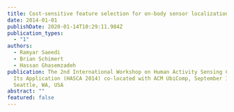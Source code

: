 ```yaml
---
title: Cost-sensitive feature selection for on-body sensor localization
date: 2014-01-01
publishDate: 2020-01-14T10:29:11.984Z
publication_types:
  - "1"
authors:
  - Ramyar Saeedi
  - Brian Schimert
  - Hassan Ghasemzadeh
publication: The 2nd International Workshop on Human Activity Sensing Corpus and
  Its Application (HASCA 2014) co-located with ACM UbiComp, September 13, 2014,
  Seattle, WA, USA
abstract: ""
featured: false
---
```

